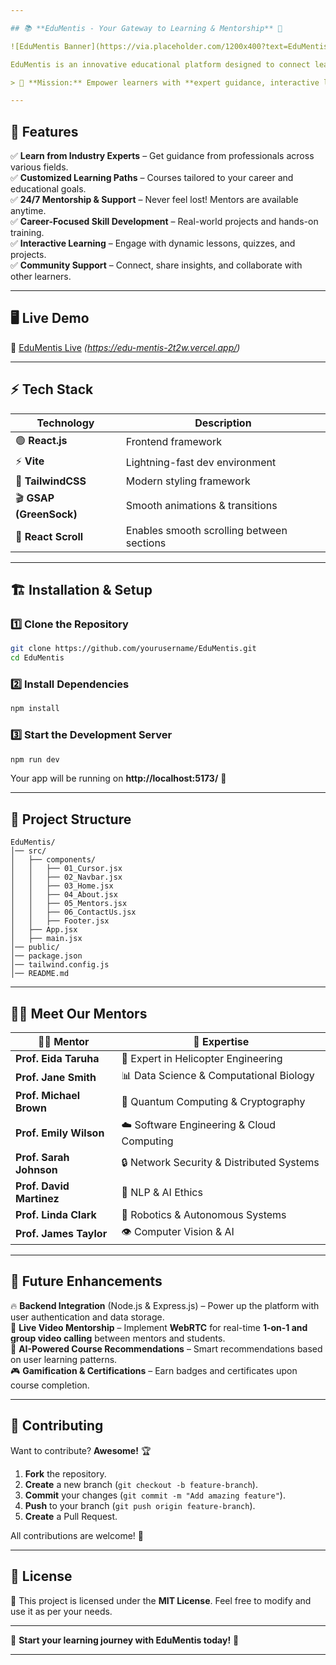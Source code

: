 ```yaml
---

## 📚 **EduMentis - Your Gateway to Learning & Mentorship** 🚀  

![EduMentis Banner](https://via.placeholder.com/1200x400?text=EduMentis+Banner)  

EduMentis is an innovative educational platform designed to connect learners with industry experts. Whether you're looking to **gain insights from professionals**, **explore curated courses**, or **receive 24/7 mentorship**, EduMentis provides the perfect ecosystem for growth.  

> 🎯 **Mission:** Empower learners with **expert guidance, interactive learning,** and **career-focused skill development**.

---
```


## 🌟 **Features**  

✅ **Learn from Industry Experts** – Get guidance from professionals across various fields.  
✅ **Customized Learning Paths** – Courses tailored to your career and educational goals.  
✅ **24/7 Mentorship & Support** – Never feel lost! Mentors are available anytime.  
✅ **Career-Focused Skill Development** – Real-world projects and hands-on training.  
✅ **Interactive Learning** – Engage with dynamic lessons, quizzes, and projects.  
✅ **Community Support** – Connect, share insights, and collaborate with other learners.  

---

## 🖥️ **Live Demo**  
🚀 [EduMentis Live](#) *(https://edu-mentis-2t2w.vercel.app/)*  

---

## ⚡ **Tech Stack**  

| Technology  | Description |
|-------------|------------|
| 🟢 **React.js**  | Frontend framework |
| ⚡ **Vite** | Lightning-fast dev environment |
| 🎨 **TailwindCSS** | Modern styling framework |
| 🎬 **GSAP (GreenSock)** | Smooth animations & transitions |
| 📜 **React Scroll** | Enables smooth scrolling between sections |

---

## 🏗️ **Installation & Setup**  

### 1️⃣ Clone the Repository  
```bash
git clone https://github.com/yourusername/EduMentis.git
cd EduMentis
```

### 2️⃣ Install Dependencies  
```bash
npm install
```

### 3️⃣ Start the Development Server  
```bash
npm run dev
```

Your app will be running on **http://localhost:5173/** 🎉

---

## 📌 **Project Structure**  

```
EduMentis/
│── src/
│   ├── components/
│   │   ├── 01_Cursor.jsx
│   │   ├── 02_Navbar.jsx
│   │   ├── 03_Home.jsx
│   │   ├── 04_About.jsx
│   │   ├── 05_Mentors.jsx
│   │   ├── 06_ContactUs.jsx
│   │   ├── Footer.jsx
│   ├── App.jsx
│   ├── main.jsx
│── public/
│── package.json
│── tailwind.config.js
│── README.md
```

---

## 👩‍🏫 **Meet Our Mentors**  

| 👨‍🏫 Mentor | 🌟 Expertise |
|------------|-------------|
| **Prof. Eida Taruha** | 🚁 Expert in Helicopter Engineering |
| **Prof. Jane Smith** | 📊 Data Science & Computational Biology |
| **Prof. Michael Brown** | 🔐 Quantum Computing & Cryptography |
| **Prof. Emily Wilson** | ☁️ Software Engineering & Cloud Computing |
| **Prof. Sarah Johnson** | 🔒 Network Security & Distributed Systems |
| **Prof. David Martinez** | 🤖 NLP & AI Ethics |
| **Prof. Linda Clark** | 🤖 Robotics & Autonomous Systems |
| **Prof. James Taylor** | 👁️ Computer Vision & AI |

---

## 🎯 **Future Enhancements**  

🔥 **Backend Integration** (Node.js & Express.js) – Power up the platform with user authentication and data storage.  
🎥 **Live Video Mentorship** – Implement **WebRTC** for real-time **1-on-1 and group video calling** between mentors and students.  
📌 **AI-Powered Course Recommendations** – Smart recommendations based on user learning patterns.  
🎮 **Gamification & Certifications** – Earn badges and certificates upon course completion.  

---

## 🤝 **Contributing**  

Want to contribute? **Awesome!** 🏆  

1. **Fork** the repository.  
2. **Create** a new branch (`git checkout -b feature-branch`).  
3. **Commit** your changes (`git commit -m "Add amazing feature"`).  
4. **Push** to your branch (`git push origin feature-branch`).  
5. **Create** a Pull Request.  

All contributions are welcome! 🚀  

---

## 📜 **License**  

📄 This project is licensed under the **MIT License**. Feel free to modify and use it as per your needs.  

---

🚀 **Start your learning journey with EduMentis today!** 🚀  

---

